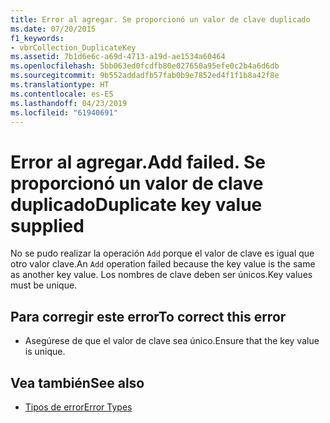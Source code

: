 ```yaml
---
title: Error al agregar. Se proporcionó un valor de clave duplicado
ms.date: 07/20/2015
f1_keywords:
- vbrCollection_DuplicateKey
ms.assetid: 7b1d6e6c-a69d-4713-a19d-ae1534a60464
ms.openlocfilehash: 5bb063ed0fcdfb80e027650a95efe0c2b4a6d6db
ms.sourcegitcommit: 9b552addadfb57fab0b9e7852ed4f1f1b8a42f8e
ms.translationtype: HT
ms.contentlocale: es-ES
ms.lasthandoff: 04/23/2019
ms.locfileid: "61940691"
---
```

# <a name="add-failed-duplicate-key-value-supplied"></a><span data-ttu-id="075e8-103">Error al agregar.</span><span class="sxs-lookup"><span data-stu-id="075e8-103">Add failed.</span></span> <span data-ttu-id="075e8-104">Se proporcionó un valor de clave duplicado</span><span class="sxs-lookup"><span data-stu-id="075e8-104">Duplicate key value supplied</span></span>
<span data-ttu-id="075e8-105">No se pudo realizar la operación `Add` porque el valor de clave es igual que otro valor clave.</span><span class="sxs-lookup"><span data-stu-id="075e8-105">An `Add` operation failed because the key value is the same as another key value.</span></span> <span data-ttu-id="075e8-106">Los nombres de clave deben ser únicos.</span><span class="sxs-lookup"><span data-stu-id="075e8-106">Key values must be unique.</span></span>  
  
## <a name="to-correct-this-error"></a><span data-ttu-id="075e8-107">Para corregir este error</span><span class="sxs-lookup"><span data-stu-id="075e8-107">To correct this error</span></span>  
  
- <span data-ttu-id="075e8-108">Asegúrese de que el valor de clave sea único.</span><span class="sxs-lookup"><span data-stu-id="075e8-108">Ensure that the key value is unique.</span></span>  
  
## <a name="see-also"></a><span data-ttu-id="075e8-109">Vea también</span><span class="sxs-lookup"><span data-stu-id="075e8-109">See also</span></span>

- [<span data-ttu-id="075e8-110">Tipos de error</span><span class="sxs-lookup"><span data-stu-id="075e8-110">Error Types</span></span>](../../visual-basic/programming-guide/language-features/error-types.md)

